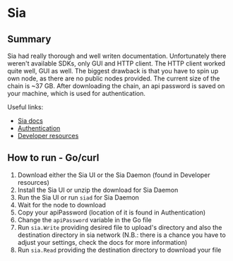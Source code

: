 # Sia

## Summary

Sia had really thorough and well writen documentation. Unfortunately there weren't available SDKs, only GUI and HTTP client. The HTTP client worked quite well, GUI as well. The biggest drawback is that you have to spin up own node, as there are no public nodes provided. The current size of the chain is ~37 GB. After downloading the chain, an api password is saved on your machine, which is used for authentication.

Useful links:

- [Sia docs](https://api.sia.tech/#introduction)
- [Authentication](https://api.sia.tech/#authentication)
- [Developer resources](https://sia.tech/developers)

## How to run - Go/curl

1. Download either the Sia UI or the Sia Daemon (found in Developer resources)
2. Install the Sia UI or unzip the download for Sia Daemon
3. Run the Sia UI or run `siad` for Sia Daemon
4. Wait for the node to download
5. Copy your apiPassword (location of it is found in Authentication)
6. Change the `apiPassword` variable in the Go file
7. Run `sia.Write` providing desired file to upload's directory and also the destination directory in sia network (N.B.: there is a chance you have to adjust your settings, check the docs for more information)
8. Run `sia.Read` providing the destination directory to download your file

